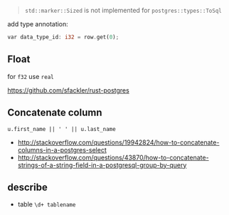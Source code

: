 >`std::marker::Sized` is not implemented for `postgres::types::ToSql`

add type annotation:

```rust
var data_type_id: i32 = row.get(0);
```

## Float

for `f32` use `real`

https://github.com/sfackler/rust-postgres

## Concatenate column

`u.first_name || ' ' || u.last_name`

- http://stackoverflow.com/questions/19942824/how-to-concatenate-columns-in-a-postgres-select
- http://stackoverflow.com/questions/43870/how-to-concatenate-strings-of-a-string-field-in-a-postgresql-group-by-query

## describe

- table `\d+ tablename`
